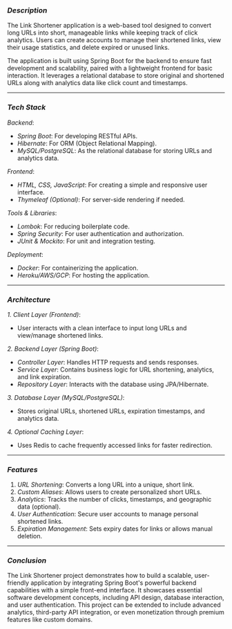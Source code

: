 ### *Description*  
The Link Shortener application is a web-based tool designed to convert long URLs into short, manageable links while keeping track of click analytics. Users can create accounts to manage their shortened links, view their usage statistics, and delete expired or unused links.  

The application is built using Spring Boot for the backend to ensure fast development and scalability, paired with a lightweight frontend for basic interaction. It leverages a relational database to store original and shortened URLs along with analytics data like click count and timestamps.  

---

### *Tech Stack*  

*Backend*:  
- *Spring Boot*: For developing RESTful APIs.  
- *Hibernate*: For ORM (Object Relational Mapping).  
- *MySQL/PostgreSQL*: As the relational database for storing URLs and analytics data.  

*Frontend*:  
- *HTML, CSS, JavaScript*: For creating a simple and responsive user interface.  
- *Thymeleaf (Optional)*: For server-side rendering if needed.  

*Tools & Libraries*:  
- *Lombok*: For reducing boilerplate code.  
- *Spring Security*: For user authentication and authorization.  
- *JUnit & Mockito*: For unit and integration testing.  

*Deployment*:  
- *Docker*: For containerizing the application.  
- *Heroku/AWS/GCP*: For hosting the application.  

---

### *Architecture*  

*1. Client Layer (Frontend)*:  
- User interacts with a clean interface to input long URLs and view/manage shortened links.  

*2. Backend Layer (Spring Boot)*:  
- *Controller Layer*: Handles HTTP requests and sends responses.  
- *Service Layer*: Contains business logic for URL shortening, analytics, and link expiration.  
- *Repository Layer*: Interacts with the database using JPA/Hibernate.  

*3. Database Layer (MySQL/PostgreSQL)*:  
- Stores original URLs, shortened URLs, expiration timestamps, and analytics data.  

*4. Optional Caching Layer*:  
- Uses Redis to cache frequently accessed links for faster redirection.  

---

### *Features*  

1. *URL Shortening*: Converts a long URL into a unique, short link.  
2. *Custom Aliases*: Allows users to create personalized short URLs.  
3. *Analytics*: Tracks the number of clicks, timestamps, and geographic data (optional).  
4. *User Authentication*: Secure user accounts to manage personal shortened links.  
5. *Expiration Management*: Sets expiry dates for links or allows manual deletion.  

---

### *Conclusion*  

The Link Shortener project demonstrates how to build a scalable, user-friendly application by integrating Spring Boot's powerful backend capabilities with a simple front-end interface. It showcases essential software development concepts, including API design, database interaction, and user authentication. This project can be extended to include advanced analytics, third-party API integration, or even monetization through premium features like custom domains.
